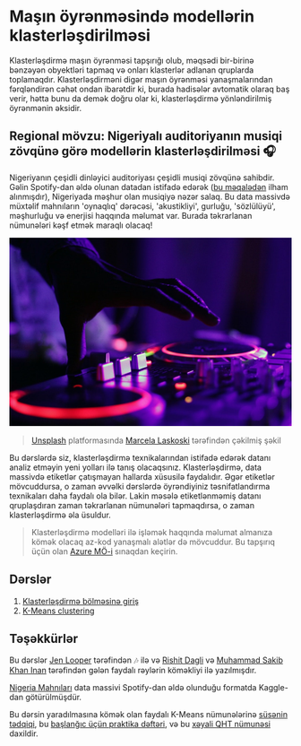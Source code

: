 # Maşın öyrənməsində modellərin klasterləşdirilməsi

Klasterləşdirmə maşın öyrənməsi tapşırığı olub, məqsədi bir-birinə bənzəyən obyektləri tapmaq və onları klasterlər adlanan qruplarda toplamaqdır. Klasterləşdirməni digər maşın öyrənməsi yanaşmalarından fərqləndirən cəhət ondan ibarətdir ki, burada hadisələr avtomatik olaraq baş verir, hətta bunu da demək doğru olar ki, klasterləşdirmə yönləndirilmiş öyrənmənin əksidir.

## Regional mövzu: Nigeriyalı auditoriyanın musiqi zövqünə görə modellərin klasterləşdirilməsi 🎧

Nigeriyanın çeşidli dinləyici auditoriyası çeşidli musiqi zövqünə sahibdir. Gəlin Spotify-dan əldə olunan datadan istifadə edərək ([bu məqalədən](https://towardsdatascience.com/country-wise-visual-analysis-of-music-taste-using-spotify-api-seaborn-in-python-77f5b749b421) ilham alınmışdır), Nigeriyada məşhur olan musiqiyə nəzər salaq. Bu data massivdə müxtəlif mahnıların 'oynaqlıq' dərəcəsi, 'akustikliyi', gurluğu, 'sözlülüyü', məşhurluğu və enerjisi haqqında məlumat var. Burada təkrarlanan nümunələri kəşf etmək maraqlı olacaq!

![turntable aləti](../images/turntable.jpg)

> <a href="https://unsplash.com/s/photos/nigerian-music?utm_source=unsplash&utm_medium=referral&utm_content=creditCopyText">Unsplash</a> platformasında <a href="https://unsplash.com/@marcelalaskoski?utm_source=unsplash&utm_medium=referral&utm_content=creditCopyText">Marcela Laskoski</a> tərəfindən çəkilmiş şəkil

Bu dərslərdə siz, klasterləşdirmə texnikalarından istifadə edərək datanı analiz etməyin yeni yolları ilə tanış olacaqsınız. Klasterləşdirmə, data massivdə etiketlər çatışmayan hallarda xüsusilə faydalıdır. Əgər etiketlər mövcuddursa, o zaman əvvəlki dərslərdə öyrəndiyiniz təsnifatlandırma texnikaları daha faydalı ola bilər. Lakin məsələ etiketlənməmiş datanı qruplaşdıran zaman təkrarlanan nümunələri tapmaqdırsa, o zaman klasterləşdirmə əla üsuldur.

> Klasterləşdirmə modelləri ilə işləmək haqqında məlumat almanıza kömək olacaq az-kod yanaşmalı alətlər də mövcuddur. Bu tapşırıq üçün olan [Azure MÖ-i](https://docs.microsoft.com/learn/modules/create-clustering-model-azure-machine-learning-designer/?WT.mc_id=academic-77952-leestott) sınaqdan keçirin.

## Dərslər

1. [Klasterləşdirmə bölməsinə giriş](../1-Visualize/translations/README.az.md)
2. [K-Means clustering](2-K-Means/README.md)

## Təşəkkürlər

Bu dərslər [Jen Looper](https://www.twitter.com/jenlooper) tərəfindən 🎶 ilə və [Rishit Dagli](https://www.twitter.com/rishit_dagli) və [Muhammad Sakib Khan Inan](https://twitter.com/Sakibinan) tərəfindən gələn faydalı rəylərin köməkliyi ilə yazılmışdır.

[Nigeria Mahnıları](https://www.kaggle.com/sootersaalu/nigerian-songs-spotify) data massivi Spotify-dan əldə olunduğu formatda Kaggle-dan götürülmüşdür.

Bu dərsin yaradılmasına kömək olan faydalı K-Means nümunələrinə [süsənin tədqiqi](https://www.kaggle.com/bburns/iris-exploration-pca-k-means-and-gmm-clustering), bu [başlanğıc üçün praktika dəftəri](https://www.kaggle.com/prashant111/k-means-clustering-with-python), və bu [xəyali QHT nümunəsi](https://www.kaggle.com/ankandash/pca-k-means-clustering-hierarchical-clustering) daxildir.
